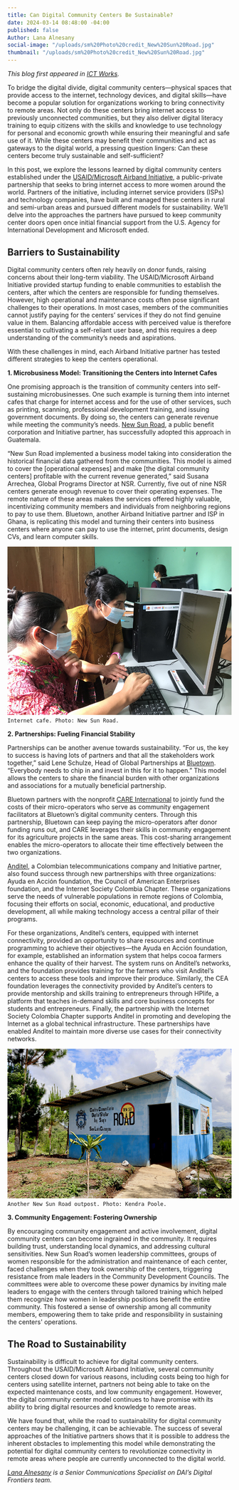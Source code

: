 ```yaml
---
title: Can Digital Community Centers Be Sustainable?
date: 2024-03-14 08:48:00 -04:00
published: false
Author: Lana Alnesany
social-image: "/uploads/sm%20Photo%20credit_New%20Sun%20Road.jpg"
thumbnail: "/uploads/sm%20Photo%20credit_New%20Sun%20Road.jpg"
---
```


*This blog first appeared in [ICT Works](https://www.ictworks.org/digital-community-centers-sustainable/).*

To bridge the digital divide, digital community centers—physical spaces that provide access to the internet, technology devices, and digital skills—have become a popular solution for organizations working to bring connectivity to remote areas. Not only do these centers bring internet access to previously unconnected communities, but they also deliver digital literacy training to equip citizens with the skills and knowledge to use technology for personal and economic growth while ensuring their meaningful and safe use of it. While these centers may benefit their communities and act as gateways to the digital world, a pressing question lingers: Can these centers become truly sustainable and self-sufficient?

In this post, we explore the lessons learned by digital community centers established under the [USAID/Microsoft Airband Initiative](https://www.usaid.gov/digital-development/usaid-microsoft-airband-initiative), a public-private partnership that seeks to bring internet access to more women around the world. Partners of the initiative, including internet service providers (ISPs) and technology companies, have built and managed these centers in rural and semi-urban areas and pursued different models for sustainability. We’ll delve into the approaches the partners have pursued to keep community center doors open once initial financial support from the U.S. Agency for International Development and Microsoft ended. 

<!--more-->

## Barriers to Sustainability 

Digital community centers often rely heavily on donor funds, raising concerns about their long-term viability. The USAID/Microsoft Airband Initiative provided startup funding to enable communities to establish the centers, after which the centers are responsible for funding themselves. However, high operational and maintenance costs often pose significant challenges to their operations. In most cases, members of the communities cannot justify paying for the centers’ services if they do not find genuine value in them. Balancing affordable access with perceived value is therefore essential to cultivating a self-reliant user base, and this requires a deep understanding of the community’s needs and aspirations. 

With these challenges in mind, each Airband Initiative partner has tested different strategies to keep the centers operational. 

**1. Microbusiness Model: Transitioning the Centers into Internet Cafes** 

One promising approach is the transition of community centers into self-sustaining microbusinesses. One such example is turning them into internet cafes that charge for internet access and for the use of other services, such as printing, scanning, professional development training, and issuing government documents. By doing so, the centers can generate revenue while meeting the community’s needs. [New Sun Road](https://newsunroad.com/), a public benefit corporation and Initiative partner, has successfully adopted this approach in Guatemala.

“New Sun Road implemented a business model taking into consideration the historical financial data gathered from the communities. This model is aimed to cover the [operational expenses] and make [the digital community centers] profitable with the current revenue generated,” said Susana Arrechea, Global Programs Director at NSR. Currently, five out of nine NSR centers generate enough revenue to cover their operating expenses. 
The remote nature of these areas makes the services offered highly valuable, incentivizing community members and individuals from neighboring regions to pay to use them. Bluetown, another Airband Initiative partner and ISP in Ghana, is replicating this model and turning their centers into business centers where anyone can pay to use the internet, print documents, design CVs, and learn computer skills. 

![Photo credit_New Sun Road.jpg](/uploads/Photo%20credit_New%20Sun%20Road.jpg)`Internet cafe. Photo: New Sun Road.`

**2. Partnerships: Fueling Financial Stability**

Partnerships can be another avenue towards sustainability. “For us, the key to success is having lots of partners and that all the stakeholders work together,” said Lene Schulze, Head of Global Partnerships at [Bluetown](https://bluetown.com/). “Everybody needs to chip in and invest in this for it to happen.” This model allows the centers to share the financial burden with other organizations and associations for a mutually beneficial partnership. 

Bluetown partners with the nonprofit [CARE International](https://www.care.org/) to jointly fund the costs of their micro-operators who serve as community engagement facilitators at Bluetown’s digital community centers. Through this partnership, Bluetown can keep paying the micro-operators after donor funding runs out, and CARE leverages their skills in community engagement for its agriculture projects in the same areas. This cost-sharing arrangement enables the micro-operators to allocate their time effectively between the two organizations.

[Anditel](https://www.anditel.com/), a Colombian telecommunications company and Initiative partner, also found success through new partnerships with three organizations: Ayuda en Acción foundation, the Council of American Enterprises foundation, and the Internet Society Colombia Chapter. These organizations serve the needs of vulnerable populations in remote regions of Colombia, focusing their efforts on social, economic, educational, and productive development, all while making technology access a central pillar of their programs.

For these organizations, Anditel’s centers, equipped with internet connectivity, provided an opportunity to share resources and continue programming to achieve their objectives—the Ayuda en Acción foundation, for example, established an information system that helps cocoa farmers enhance the quality of their harvest. The system runs on Anditel’s networks, and the foundation provides training for the farmers who visit Anditel’s centers to access these tools and improve their produce. Similarly, the CEA foundation leverages the connectivity provided by Anditel’s centers to provide mentorship and skills training to entrepreneurs through HPlife, a platform that teaches in-demand skills and core business concepts for students and entrepreneurs. 
Finally, the partnership with the Internet Society Colombia Chapter supports Anditel in promoting and developing the Internet as a global technical infrastructure. These partnerships have enabled Anditel to maintain more diverse use cases for their connectivity networks.

![Photo credit_Kendra Poole for DAI.jpg](/uploads/Photo%20credit_Kendra%20Poole%20for%20DAI.jpg)`Another New Sun Road outpost. Photo: Kendra Poole.`

**3. Community Engagement: Fostering Ownership** 

By encouraging community engagement and active involvement, digital community centers can become ingrained in the community. It requires building trust, understanding local dynamics, and addressing cultural sensitivities. New Sun Road’s women leadership committees, groups of women responsible for the administration and maintenance of each center, faced challenges when they took ownership of the centers, triggering resistance from male leaders in the Community Development Councils. The committees were able to overcome these power dynamics by inviting male leaders to engage with the centers through tailored training which helped them recognize how women in leadership positions benefit the entire community. This fostered a sense of ownership among all community members, empowering them to take pride and responsibility in sustaining the centers' operations. 

## The Road to Sustainability

Sustainability is difficult to achieve for digital community centers. Throughout the USAID/Microsoft Airband Initiative, several community centers closed down for various reasons, including costs being too high for centers using satellite internet, partners not being able to take on the expected maintenance costs, and low community engagement. However, the digital community center model continues to have promise with its ability to bring digital resources and knowledge to remote areas. 

We have found that, while the road to sustainability for digital community centers may be challenging, it can be achievable. The success of several approaches of the Initiative partners shows that it is possible to address the inherent obstacles to implementing this model while demonstrating the potential for digital community centers to revolutionize connectivity in remote areas where people are currently unconnected to the digital world.

*[Lana Alnesany](https://www.linkedin.com/in/lana-jabbar/) is a Senior Communications Specialist on DAI’s Digital Frontiers team.*